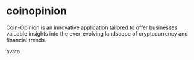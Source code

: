 # coinopinion
Coin-Opinion is an innovative application tailored to offer businesses valuable insights into the ever-evolving landscape of cryptocurrency and financial trends.

avato
